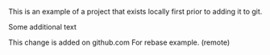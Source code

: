 This is an example of a project that exists locally first prior to adding it to git.

Some additional text

This change is added on github.com
For rebase example. (remote)
